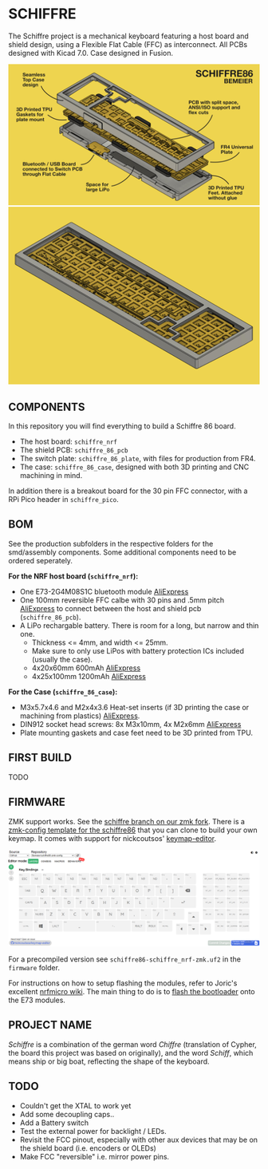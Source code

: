 # SCHIFFRE

The Schiffre project is a mechanical keyboard featuring a host board and shield design, using a Flexible Flat Cable (FFC) as interconnect.
All PCBs designed with Kicad 7.0. Case designed in Fusion.

![schiffre86 banner](img/banner.png)
![schiffre86 assembly](img/assembly.png)

## COMPONENTS
In this repository you will find everything to build a Schiffre 86 board.

- The host board: `schiffre_nrf`
- The shield PCB: `schiffre_86_pcb`
- The switch plate: `schiffre_86_plate`, with files for production from FR4.
- The case: `schiffre_86_case`, designed with both 3D printing and CNC machining in mind.

In addition there is a breakout board for the 30 pin FFC connector, with a RPi Pico header in `schiffre_pico`.

## BOM
See the production subfolders in the respective folders for the smd/assembly components.
Some additional components need to be ordered seperately.

**For the NRF host board (`schiffre_nrf`):**
 - One E73-2G4M08S1C bluetooth module [AliExpress](https://aliexpress.com/item/32944356249.html)
 - One 100mm reversible FFC calbe with 30 pins and .5mm pitch [AliExpress](https://aliexpress.com/item/1005002259855390.html) to connect between the host and shield pcb (`schiffre_86_pcb`).
 - A LiPo rechargable battery. There is room for a long, but narrow and thin one.
   - Thickness <= 4mm, and width <= 25mm. 
   - Make sure to only use LiPos with battery protection ICs included (usually the case).
   - 4x20x60mm 600mAh [AliExpress](https://aliexpress.com/item/1005005086965061.html)
   - 4x25x100mm 1200mAh [AliExpress](https://aliexpress.com/item/1005005067026996.html)

**For the Case (`schiffre_86_case`):**
 - M3x5.7x4.6 and M2x4x3.6 Heat-set inserts (if 3D printing the case or machining from plastics) [AliExpress](https://www.aliexpress.com/item/4001258499799.html).
 - DIN912 socket head screws: 8x M3x10mm, 4x M2x6mm [AliExpress](https://www.aliexpress.com/item/32810872544.html)
 - Plate mounting gaskets and case feet need to be 3D printed from TPU.

## FIRST BUILD
TODO

## FIRMWARE
ZMK support works. See the [schiffre branch on our zmk fork](https://github.com/Bemeier/zmk/tree/schiffre). 
There is a [zmk-config template for the schiffre86](https://github.com/Bemeier/schiffre86-zmk-config) that you can clone to build your own keymap.
It comes with support for nickcoutsos' [keymap-editor](https://nickcoutsos.github.io/keymap-editor/).

![screenshot of keymap-editor showing the schiffre86](img/keymap-editor.png)

For a precompiled version see `schiffre86-schiffre_nrf-zmk.uf2` in the `firmware` folder.

For instructions on how to setup flashing the modules, refer to Joric's excellent [nrfmicro wiki](https://github.com/joric/nrfmicro/wiki/).
The main thing to do is to [flash the bootloader](https://github.com/joric/nrfmicro/wiki/Bootloader) onto the E73 modules.

## PROJECT NAME
*Schiffre* is a combination of the german word *Chiffre* (translation of Cypher, the board this project was based on originally), and the word *Schiff*, which means ship or big boat, reflecting the shape of the keyboard.

## TODO
 - Couldn't get the XTAL to work yet
 - Add some decoupling caps..
 - Add a Battery switch
 - Test the external power for backlight / LEDs.
 - Revisit the FCC pinout, especially with other aux devices that may be on the shield board (i.e. encoders or OLEDs)
 - Make FCC "reversible" i.e. mirror power pins.